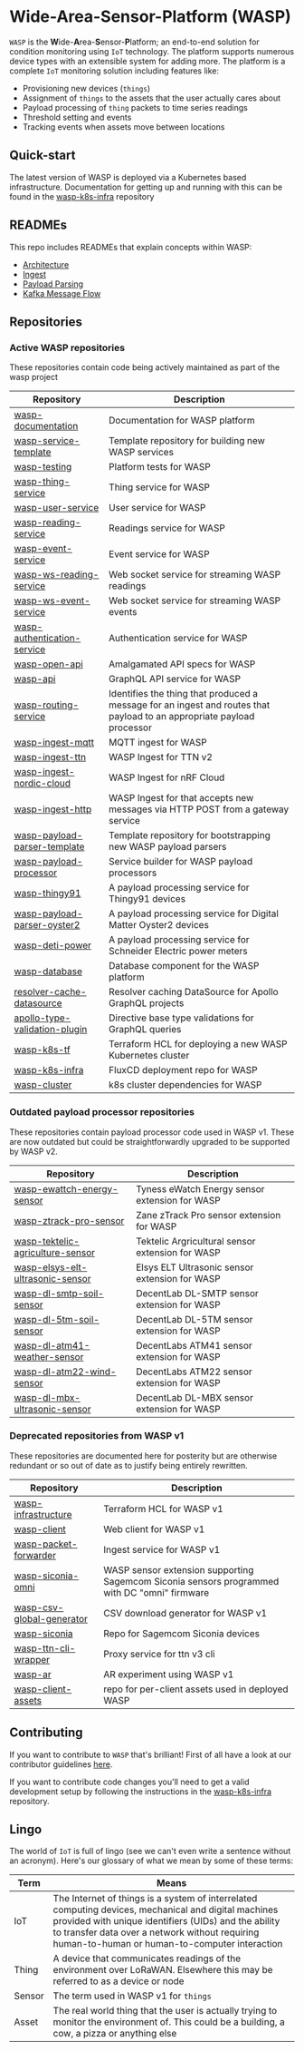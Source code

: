 # **W**ide-**A**rea-**S**ensor-**P**latform (WASP)

`WASP` is the **W**ide-**A**rea-**S**ensor-**P**latform; an end-to-end solution for condition monitoring using `IoT` technology. The platform supports numerous device types with an extensible system for adding more. The platform is a complete `IoT` monitoring solution including features like:

- Provisioning new devices (`things`)
- Assignment of `things` to the assets that the user actually cares about
- Payload processing of `thing` packets to time series readings
- Threshold setting and events
- Tracking events when assets move between locations

## Quick-start

The latest version of WASP is deployed via a Kubernetes based infrastructure. Documentation for getting up and running with this can be found in the [wasp-k8s-infra](https://github.com/digicatapult/wasp-k8s-infra/) repository

## READMEs

This repo includes READMEs that explain concepts within WASP:

- [Architecture](./docs/architecture.md)
- [Ingest](./docs/ingest.md)
- [Payload Parsing](./docs/payloadParsing.md)
- [Kafka Message Flow](./docs/kafkaFlow.md)

## Repositories

### Active WASP repositories

These repositories contain code being actively maintained as part of the wasp project

| Repository                                                                                    | Description                                                                                                            |
| --------------------------------------------------------------------------------------------- | ---------------------------------------------------------------------------------------------------------------------- |
| [wasp-documentation](https://github.com/digicatapult/wasp-documentation)                       | Documentation for WASP platform                                                                                        |
| [wasp-service-template](https://github.com/digicatapult/wasp-service-template)                 | Template repository for building new WASP services                                                                     |
| [wasp-testing](https://github.com/digicatapult/wasp-testing)                                   | Platform tests for WASP                                                                                                |
| [wasp-thing-service](https://github.com/digicatapult/wasp-thing-service)                       | Thing service for WASP                                                                                                 |
| [wasp-user-service](https://github.com/digicatapult/wasp-user-service)                         | User service for WASP                                                                                                  |
| [wasp-reading-service](https://github.com/digicatapult/wasp-reading-service)                   | Readings service for WASP                                                                                              |
| [wasp-event-service](https://github.com/digicatapult/wasp-event-service)                       | Event service for WASP                                                                                                 |
| [wasp-ws-reading-service](https://github.com/digicatapult/wasp-ws-reading-service)             | Web socket service for streaming WASP readings                                                                         |
| [wasp-ws-event-service](https://github.com/digicatapult/wasp-ws-event-service)                 | Web socket service for streaming WASP events                                                                           |
| [wasp-authentication-service](https://github.com/digicatapult/wasp-authentication-service)     | Authentication service for WASP                                                                                        |
| [wasp-open-api](https://github.com/digicatapult/wasp-open-api)                                 | Amalgamated API specs for WASP                                                                                         |
| [wasp-api](https://github.com/digicatapult/wasp-api)                                           | GraphQL API service for WASP                                                                                           |
| [wasp-routing-service](https://github.com/digicatapult/wasp-routing-service)                   | Identifies the thing that produced a message for an ingest and routes that payload to an appropriate payload processor |
| [wasp-ingest-mqtt](https://github.com/digicatapult/wasp-ingest-mqtt)                           | MQTT ingest for WASP                                                                                                   |
| [wasp-ingest-ttn](https://github.com/digicatapult/wasp-ingest-ttn)                             | WASP Ingest for TTN v2                                                                                                 |
| [wasp-ingest-nordic-cloud](https://github.com/digicatapult/wasp-ingest-nordic-cloud)           | WASP Ingest for nRF Cloud                                                                                              |
| [wasp-ingest-http](https://github.com/digicatapult/wasp-ingest-http)                           | WASP Ingest for that accepts new messages via HTTP POST from a gateway service                                         |
| [wasp-payload-parser-template](https://github.com/digicatapult/wasp-payload-parser-template)   | Template repository for bootstrapping new WASP payload parsers                                                         |
| [wasp-payload-processor](https://github.com/digicatapult/wasp-payload-processor)               | Service builder for WASP payload processors                                                                            |
| [wasp-thingy91](https://github.com/digicatapult/wasp-thingy91)                                 | A payload processing service for Thingy91 devices                                                                      |
| [wasp-payload-parser-oyster2](https://github.com/digicatapult/wasp-payload-parser-oyster2)     | A payload processing service for Digital Matter Oyster2 devices                                                        |
| [wasp-deti-power](https://github.com/digicatapult/wasp-deti-power)                             | A payload processing service for Schneider Electric power meters                                                       |
| [wasp-database](https://github.com/digicatapult/wasp-database)                                 | Database component for the WASP platform                                                                               |
| [resolver-cache-datasource](https://github.com/digicatapult/resolver-cache-datasource)         | Resolver caching DataSource for Apollo GraphQL projects                                                                |
| [apollo-type-validation-plugin](https://github.com/digicatapult/apollo-type-validation-plugin) | Directive base type validations for GraphQL queries                                                                    |
| [wasp-k8s-tf](https://github.com/digicatapult/wasp-k8s-tf)                                     | Terraform HCL for deploying a new WASP Kubernetes cluster                                                              |
| [wasp-k8s-infra](https://github.com/digicatapult/wasp-k8s-infra)                               | FluxCD deployment repo for WASP                                                                                        |
| [wasp-cluster](https://github.com/digicatapult/wasp-cluster)                                   | k8s cluster dependencies for WASP                                                                                      |

### Outdated payload processor repositories

These repositories contain payload processor code used in WASP v1. These are now outdated but could be straightforwardly upgraded to be supported by WASP v2.

| Repository                                                                                          | Description                                      |
| --------------------------------------------------------------------------------------------------- | ------------------------------------------------ |
| [wasp-ewattch-energy-sensor](https://github.com/digicatapult/wasp-ewattch-energy-sensor)             | Tyness eWatch Energy sensor extension for WASP   |
| [wasp-ztrack-pro-sensor](https://github.com/digicatapult/wasp-ztrack-pro-sensor)                     | Zane zTrack Pro sensor extension for WASP        |
| [wasp-tektelic-agriculture-sensor](https://github.com/digicatapult/wasp-tektelic-agriculture-sensor) | Tektelic Argricultural sensor extension for WASP |
| [wasp-elsys-elt-ultrasonic-sensor](https://github.com/digicatapult/wasp-elsys-elt-ultrasonic-sensor) | Elsys ELT Ultrasonic sensor extension for WASP   |
| [wasp-dl-smtp-soil-sensor](https://github.com/digicatapult/wasp-dl-smtp-soil-sensor)                 | DecentLab DL-SMTP sensor extension for WASP      |
| [wasp-dl-5tm-soil-sensor](https://github.com/digicatapult/wasp-dl-5tm-soil-sensor)                   | DecentLab DL-5TM sensor extension for WASP       |
| [wasp-dl-atm41-weather-sensor](https://github.com/digicatapult/wasp-dl-atm41-weather-sensor)         | DecentLabs ATM41 sensor extension for WASP       |
| [wasp-dl-atm22-wind-sensor](https://github.com/digicatapult/wasp-dl-atm22-wind-sensor)               | DecentLabs ATM22 sensor extension for WASP       |
| [wasp-dl-mbx-ultrasonic-sensor](https://github.com/digicatapult/wasp-dl-mbx-ultrasonic-sensor)       | DecentLab DL-MBX sensor extension for WASP       |

### Deprecated repositories from WASP v1

These repositories are documented here for posterity but are otherwise redundant or so out of date as to justify being entirely rewritten.

| Repository                                                                            | Description                                                                                  |
| ------------------------------------------------------------------------------------- | -------------------------------------------------------------------------------------------- |
| [wasp-infrastructure](https://github.com/digicatapult/wasp-infrastructure)             | Terraform HCL for WASP v1                                                                    |
| [wasp-client](https://github.com/digicatapult/wasp-client)                             | Web client for WASP v1                                                                       |
| [wasp-packet-forwarder](https://github.com/digicatapult/wasp-packet-forwarder)         | Ingest service for WASP v1                                                                   |
| [wasp-siconia-omni](https://github.com/digicatapult/wasp-siconia-omni)                 | WASP sensor extension supporting Sagemcom Siconia sensors programmed with DC "omni" firmware |
| [wasp-csv-global-generator](https://github.com/digicatapult/wasp-csv-global-generator) | CSV download generator for WASP v1                                                           |
| [wasp-siconia](https://github.com/digicatapult/wasp-siconia)                           | Repo for Sagemcom Siconia devices                                                            |
| [wasp-ttn-cli-wrapper](https://github.com/digicatapult/wasp-ttn-cli-wrapper)           | Proxy service for ttn v3 cli                                                                 |
| [wasp-ar](https://github.com/digicatapult/wasp-ar)                                     | AR experiment using WASP v1                                                                  |
| [wasp-client-assets](https://github.com/digicatapult/wasp-client-assets)               | repo for per-client assets used in deployed WASP                                             |

## Contributing

If you want to contribute to `WASP` that's brilliant! First of all have a look at our contributor guidelines [here](./CONTRIBUTING.md).

If you want to contribute code changes you'll need to get a valid development setup by following the instructions in the [wasp-k8s-infra](https://github.com/digicatapult/wasp-k8s-infra/) repository.

## Lingo

The world of `IoT` is full of lingo (see we can't even write a sentence without an acronym). Here's our glossary of what we mean by some of these terms:

| Term   | Means                                                                                                                                                                                                                                                           |
| ------ | --------------------------------------------------------------------------------------------------------------------------------------------------------------------------------------------------------------------------------------------------------------- |
| IoT    | The Internet of things is a system of interrelated computing devices, mechanical and digital machines provided with unique identifiers (UIDs) and the ability to transfer data over a network without requiring human-to-human or human-to-computer interaction |
| Thing  | A device that communicates readings of the environment over LoRaWAN. Elsewhere this may be referred to as a device or node                                                                                                                                      |
| Sensor | The term used in WASP v1 for `things`                                                                                                                                                                                                                           |
| Asset  | The real world thing that the user is actually trying to monitor the environment of. This could be a building, a cow, a pizza or anything else                                                                                                                  |
